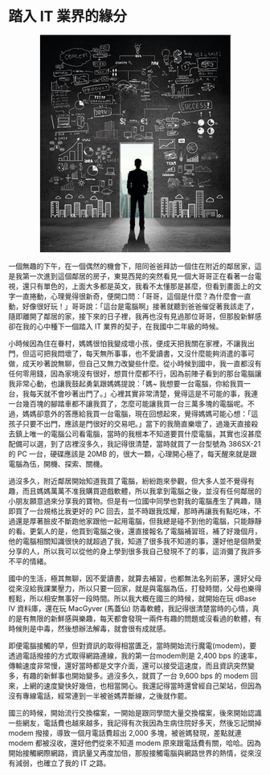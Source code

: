 # 踏入 IT 業界的緣分

<p align="center"><img src="images/01.jpg" /></p>

一個無趣的下午，在一個偶然的機會下，陪同爸爸拜訪一個住在附近的鄰居家，這是我第一次進到這個鄰居的房子，東晃西晃的突然看見一個大哥哥正在看著一台電視，還只有單色的，上面大多都是英文，我看不太懂那是甚麼，但看到畫面上的文字一直捲動，心理覺得很新奇，便開口問：「哥哥，這個是什麼？為什麼會一直動，好像很好玩！」哥哥說：「這台是電腦啊」接著就聽到爸爸催促著我該走了，隨即離開了鄰居的家，接下來的日子裡，我再也沒有見過那位哥哥，但那股新鮮感卻在我的心中種下一個踏入 IT 業界的契子，在我國中二年級的時候。

小時候因為住在眷村，媽媽很怕我變成壞小孩，便成天把我關在家裡，不讓我出門，但這可把我悶壞了，每天無所事事，也不愛讀書，又沒什麼能夠消遣的事可做，成天吵著說無聊，但自己又無力改變些什麼。從小時候到國中，我一直都沒有任何零用錢，因為家境沒有很好，想買什麼都不行，因為前陣子看到的那台電腦讓我非常心動，也讓我鼓起勇氣跟媽媽提說：「媽~ 我想要一台電腦，你給我買一台，我每天就不會吵著出門了。」心裡其實非常清楚，覺得這是不可能的事，我連一台幾百塊的腳踏車都不讓我買了，怎麼可能讓我買一台三萬多塊的電腦呢。不過，媽媽卻意外的答應給我買一台電腦，現在回想起來，覺得媽媽可能心想：「這孩子只要不出門，應該是門很好的交易吧。」當下的我簡直樂壞了，過幾天直接殺去鎮上唯一的電腦公司看電腦，當時的我根本不知道要買什麼電腦，其實也沒甚麼配備可以選，到了店裡沒多久，我記得很清楚，當時就買了一台型號為 386SX-21 的 PC 一台，硬碟應該是 20MB 的，很大一顆，心理開心極了，每天醒來就是跟電腦為伍，開機、探索、關機。

過沒多久，附近鄰居開始知道我買了電腦，紛紛跑來參觀，但大多人並不覺得有趣，而且媽媽萬萬不准我購買遊戲軟體，所以我拿到電腦之後，並沒有任何鄰居的小朋友願意過來分享我的寶物。但是有一位國中同學也對我的電腦產生了興趣，隨即買了一台規格比我更好的 PC 回去，並不時跟我炫耀，那時再讓我有點吃味，不過還是厚著臉皮不斷跑他家跟他一起用電腦，但我總是碰不到他的電腦，只能靜靜的看。更氣人的是，他買到電腦之後，還直接報名了電腦補習班，補了好幾個月，他的電腦相關知識很快的就超過了我，知道了很多我不知道的事，還好他是個熱愛分享的人，所以我可以從他的身上學到很多我自己發現不了的事，這消彌了我許多不平的情緒。

國中的生活，極其無聊，因不愛讀書，就算去補習，也都無法名列前茅，還好父母從來沒給我課業壓力，所以只要一回家，就是與電腦為伍，打發時間，父母也樂得輕鬆，所以相安無事好一段時間。所以我大概在國三的時候，就開始在玩 dBase IV 資料庫，還在玩 MacGyver (馬蓋仙) 防毒軟體，我記得很清楚當時的心情，真的是有無限的新鮮感與樂趣，每天都會發現一兩件有趣的問題或沒看過的軟體，有時候則是中毒，然後想辦法解毒，就會很有成就感。

即便電腦接觸的早，但對資訊的取得相當匱乏，當時開始流行魔電(modem)，要透過電話撥接的方式取得網路連線，我的第一台modem則是 2,400 bps 的速率，傳輸速度非常慢，還好當時都是文字介面，還可以接受這速度，而且資訊突然變多，有趣的新鮮事也開始變多。過沒多久，就買了一台 9,600 bps 的 modem 回來，上網的速度變快好幾倍，也相當開心。我還記得當時還曾經自己架站，但因為沒有專線電話，經常連到一半被爸媽弄斷線，之後就作罷。

國三的時候，開始流行交換檔案，一開始是跟同學間大量交換檔案，後來開始認識一些網友，電話費也越來越多，我記得有次我因為生病住院好多天，然後忘記關掉 modem 撥接，導致一個月電話費超出 2,000 多塊，被爸媽發現，差點就連 modem 都被沒收，還好他們從來不知道 modem 原來跟電話費有關，哈哈。因為開始接觸網際網路，資訊量又再度加倍，那股接觸電腦與網路世界的熱情，從來沒有減弱，也確立了我的 IT 之路。